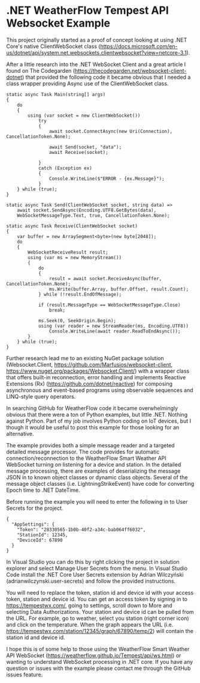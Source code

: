 # .NET WeatherFlow Tempest API Websocket Example
This project originally started as a proof of concept looking at using .NET Core's native ClientWebSocket class (https://docs.microsoft.com/en-us/dotnet/api/system.net.websockets.clientwebsocket?view=netcore-3.1).  

After a little research into the .NET WebSocket Client and a great article I found on The Codegarden (https://thecodegarden.net/websocket-client-dotnet) that provided the following code it became obvious that I needed a class wrapper providing Async use of the ClientWebSocket class.

```
static async Task Main(string[] args)
{
    do
    {
        using (var socket = new ClientWebSocket())
            try
            {
                await socket.ConnectAsync(new Uri(Connection), CancellationToken.None);

                await Send(socket, "data");
                await Receive(socket);

            }
            catch (Exception ex)
            {
                Console.WriteLine($"ERROR - {ex.Message}");
            }
    } while (true);
}

static async Task Send(ClientWebSocket socket, string data) =>
    await socket.SendAsync(Encoding.UTF8.GetBytes(data), 
    WebSocketMessageType.Text, true, CancellationToken.None);

static async Task Receive(ClientWebSocket socket)
{
    var buffer = new ArraySegment<byte>(new byte[2048]);
    do
    {
        WebSocketReceiveResult result;
        using (var ms = new MemoryStream())
        {
            do
            {
                result = await socket.ReceiveAsync(buffer, CancellationToken.None);
                ms.Write(buffer.Array, buffer.Offset, result.Count);
            } while (!result.EndOfMessage);

            if (result.MessageType == WebSocketMessageType.Close)
                break;

            ms.Seek(0, SeekOrigin.Begin);
            using (var reader = new StreamReader(ms, Encoding.UTF8))
                Console.WriteLine(await reader.ReadToEndAsync());
        }
    } while (true);
}
```

Further research lead me to an existing NuGet package solution (Websocket.Client, https://github.com/Marfusios/websocket-client, https://www.nuget.org/packages/Websocket.Client/) with a wrapper class that offers built-in reconnection, error handling and implements Reactive Extensions (Rx) (https://github.com/dotnet/reactive) for composing asynchronous and event-based programs using observable sequences and LINQ-style query operators.

In searching GitHub for WeatherFlow code it became overwhelmingly obvious that there were a ton of Python examples, but little .NET.  Nothing against Python.  Part of my job involves Python coding on IoT devices, but I though it would be useful to post this example for those looking for an alternative.

The example provides both a simple message reader and a targeted detailed message processor.  The code provides for automatic connection/reconnection to the WeatherFlow Smart Weather API WebSocket turning on listening for a device and station.  In the detailed message processing, there are examples of deserializing the message JSON in to known object classes or dynamic class objects.  Several of the message object classes (i.e. LightningStrikeEvent) have code for converting Epoch time to .NET DateTime.

Before running the example you will need to enter the following in to User Secrets for the project.

```
{
  "AppSettings": {
    "Token": "28330565-1b0b-40f2-a34c-bab064ff6032",
    "StationId": 12345,
    "DeviceId": 67890
  }
}
```

In Visual Studio you can do this by right clicking the project in solution explorer and select Manage User Secrets from the menu.  In Visual Studio Code install the .NET Core User Secrets extension by Adrian Wilczyński (adrianwilczynski.user-secrets) and follow the provided instructions.  

You will need to replace the token, station id and device id with your access token, station and device id.  You can get an access token by signing in to https://tempestwx.com/, going to settings, scroll down to More and selecting Data Authorizations.  Your station and device id can be pulled from the URL.  For example, go to weather, select you station (right corner icon) and click on the temperature.  When the graph appears the URL (i.e. https://tempestwx.com/station/12345/graph/67890/temp/2) will contain the station id and device id.

I hope this is of some help to those using the WeatherFlow Smart Weather API WebSocket (https://weatherflow.github.io/Tempest/api/ws.html) or wanting to understand WebSocket processing in .NET core.  If you have any question or issues with the example please contact me through the GitHub issues feature.
